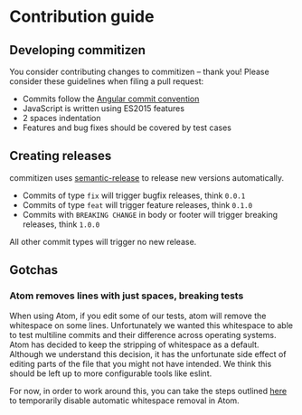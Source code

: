 # Contribution guide

## Developing commitizen

You consider contributing changes to commitizen – thank you!
Please consider these guidelines when filing a pull request:

*  Commits follow the [Angular commit convention](https://github.com/angular/angular.js/blob/master/DEVELOPERS.md#-git-commit-guidelines)
*  JavaScript is written using ES2015 features
*  2 spaces indentation
*  Features and bug fixes should be covered by test cases

## Creating releases

commitizen uses [semantic-release](https://github.com/semantic-release/semantic-release)
to release new versions automatically.

*  Commits of type `fix` will trigger bugfix releases, think `0.0.1`
*  Commits of type `feat` will trigger feature releases, think `0.1.0`
*  Commits with `BREAKING CHANGE` in body or footer will trigger breaking releases, think `1.0.0`

All other commit types will trigger no new release.

## Gotchas

### Atom removes lines with just spaces, breaking tests

When using Atom, if you edit some of our tests, atom will remove the whitespace on some lines. Unfortunately we wanted this whitespace to
able to test multiline commits and their difference across operating
systems. Atom has decided to keep the stripping of whitespace as a
default. Although we understand this decision, it has the unfortunate
side effect of editing parts of the file that you might not have
intended. We think this should be left up to more configurable tools
like eslint.

For now, in order to work around this, you can take the steps outlined
[here](https://github.com/atom/whitespace/issues/10#issuecomment-85183781) to temporarily disable automatic whitespace removal in Atom.
